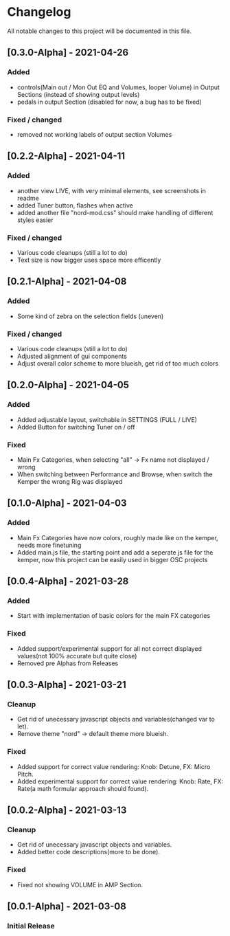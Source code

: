 # Changelog

All notable changes to this project will be documented in this file.

## [0.3.0-Alpha] - 2021-04-26

### Added
- controls(Main out / Mon Out EQ and Volumes, looper Volume) in Output Sections (instead of showing output levels)
- pedals in output Section (disabled for now, a bug has to be fixed)

### Fixed / changed
- removed not working labels of output section Volumes

## [0.2.2-Alpha] - 2021-04-11

### Added
- another view LIVE, with very minimal elements, see screenshots in readme
- added Tuner button, flashes when active
- added another file "nord-mod.css" should make handling of different styles easier

### Fixed / changed
- Various code cleanups (still a lot to do)
- Text size is now bigger uses space more efficently

## [0.2.1-Alpha] - 2021-04-08

### Added
- Some kind of zebra on the selection fields (uneven)

### Fixed / changed
- Various code cleanups (still a lot to do)
- Adjusted alignment of gui components
- Adjust overall color scheme to more blueish, get rid of too much colors

## [0.2.0-Alpha] - 2021-04-05

### Added
- Added adjustable layout, switchable in SETTINGS (FULL / LIVE)
- Added Button for switching Tuner on / off

### Fixed
- Main Fx Categories, when selecting "all" -> Fx name not displayed / wrong
- When switching between Performance and Browse, when switch the Kemper the wrong Rig was displayed

## [0.1.0-Alpha] - 2021-04-03

### Added
- Main Fx Categories have now colors, roughly made like on the kemper, needs more finetuning
- Added main.js file, the starting point and add a seperate js file for the kemper, now this project can be easily used in bigger OSC projects 


## [0.0.4-Alpha] - 2021-03-28

### Added
- Start with implementation of basic colors for the main FX categories

### Fixed

- Added support/experimental support for all not correct displayed values(not 100% accurate but quite close)
- Removed pre Alphas from Releases


## [0.0.3-Alpha] - 2021-03-21

### Cleanup

- Get rid of unecessary javascript objects and variables(changed var to let).
- Remove theme "nord" -> default theme more blueish.


### Fixed

- Added support for correct value rendering: Knob: Detune, FX: Micro Pitch.
- Added experimental support for correct value rendering: Knob: Rate, FX: Rate(a math formular approach should found).


## [0.0.2-Alpha] - 2021-03-13

### Cleanup

- Get rid of unecessary javascript objects and variables.
- Added better code descriptions(more to be done).

### Fixed

- Fixed not showing VOLUME in AMP Section.

## [0.0.1-Alpha] - 2021-03-08

### Initial Release
